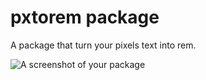 # pxtorem package

A package that turn your pixels text into rem.

![A screenshot of your package](https://raw.githubusercontent.com/shunjinchan/pxtorem/master/2016-03-08%2023_16_28.gif)
